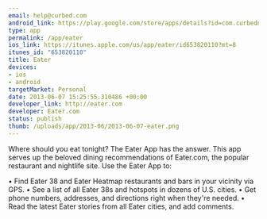```yaml
--- 
email: help@curbed.com
android_link: https://play.google.com/store/apps/details?id=com.curbednetwork.eater
type: app
permalink: /app/eater
ios_link: https://itunes.apple.com/us/app/eater/id653820110?mt=8
itunes_id: "653820110"
title: Eater
devices: 
- ios
- android
targetMarket: Personal
date: 2013-06-07 15:25:55.310486 +00:00
developer_link: http://eater.com
developer: Eater.com
status: publish
thumb: /uploads/app/2013-06/2013-06-07-eater.png
---
```


Where should you eat tonight? The Eater App has the answer. This app serves up the beloved dining recommendations of Eater.com, the popular restaurant and nightlife site. Use the Eater App to: 

• Find Eater 38 and Eater Heatmap restaurants and bars in your vicinity via GPS. 
• See a list of all Eater 38s and hotspots in dozens of U.S. cities.
• Get phone numbers, addresses, and directions right when they're needed. 
• Read the latest Eater stories from all Eater cities, and add comments. 
